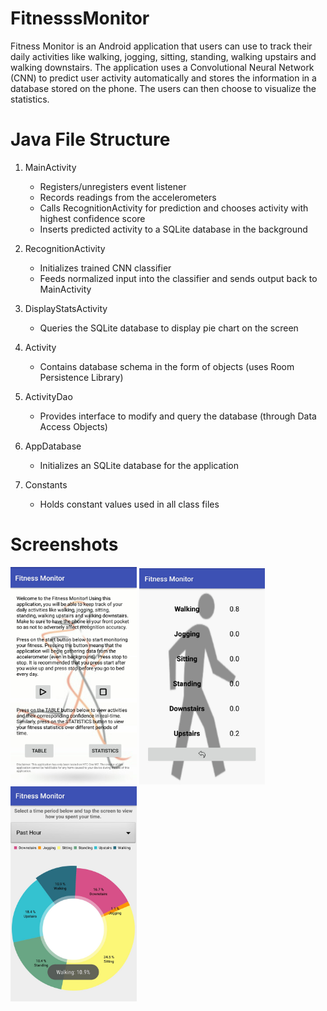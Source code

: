 # FitnesssMonitor
Fitness Monitor is an Android application that users can use to track their daily activities like walking, jogging, sitting, standing, walking upstairs and walking downstairs. The application uses a Convolutional Neural Network (CNN) to predict user activity automatically and stores the information in a database stored on the phone. The users can then choose to visualize the statistics.

# Java File Structure
1. MainActivity
    - Registers/unregisters event listener
    - Records readings from the accelerometers
    - Calls RecognitionActivity for prediction and chooses activity with highest confidence score
    - Inserts predicted activity to a SQLite database in the background
    
2. RecognitionActivity
    - Initializes trained CNN classifier
    - Feeds normalized input into the classifier and sends output back to MainActivity
    
3. DisplayStatsActivity
    - Queries the SQLite database to display pie chart on the screen
    
4. Activity
    - Contains database schema in the form of objects (uses Room Persistence Library)
    
5. ActivityDao
    - Provides interface to modify and query the database (through Data Access Objects)
    
6. AppDatabase
    - Initializes an SQLite database for the application
    
7. Constants
    - Holds constant values used in all class files
    
# Screenshots
<img src="Screens/Welcome.jpg" width="40%">
<img src="Screens/Confidence.jpg" width="40%">
<img src="Screens/Stats.jpg" width="40%">
